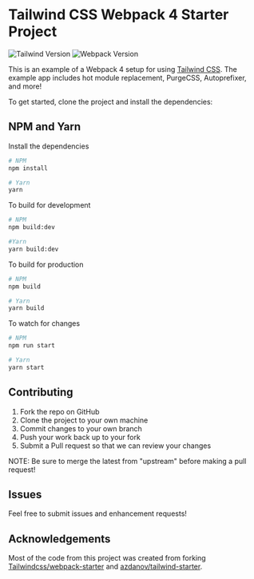 # Tailwind CSS Webpack 4 Starter Project

![Tailwind Version](https://img.shields.io/badge/TailwindCSS-0.6.6-brightgreen.svg)
![Webpack Version](https://img.shields.io/badge/Webpack-4.17.0-blue.svg)

This is an example of a Webpack 4 setup for using [Tailwind CSS](https://tailwindcss.com). The example app includes hot module replacement, PurgeCSS, Autoprefixer, and more!

To get started, clone the project and install the dependencies:

## NPM and Yarn

Install the dependencies

```bash
# NPM
npm install

# Yarn
yarn
```

To build for development

```bash
# NPM
npm build:dev

#Yarn
yarn build:dev
```

To build for production

```bash
# NPM
npm build

# Yarn
yarn build
```

To watch for changes

```bash
# NPM
npm run start

# Yarn
yarn start
```

## Contributing

1. Fork the repo on GitHub
2. Clone the project to your own machine
3. Commit changes to your own branch
4. Push your work back up to your fork
5. Submit a Pull request so that we can review your changes

NOTE: Be sure to merge the latest from "upstream" before making a pull request!

## Issues

Feel free to submit issues and enhancement requests!

## Acknowledgements

Most of the code from this project was created from forking [Tailwindcss/webpack-starter](https://github.com/tailwindcss/webpack-starter) and [azdanov/tailwind-starter](https://github.com/azdanov/tailwind-starter).
